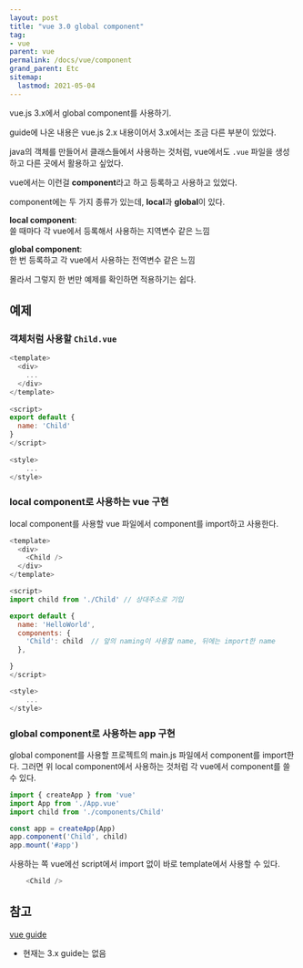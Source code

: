 ```yaml
---
layout: post
title: "vue 3.0 global component"
tag:
- vue
parent: vue
permalink: /docs/vue/component
grand_parent: Etc
sitemap:
  lastmod: 2021-05-04
---
```


vue.js 3.x에서 global component를 사용하기.  

guide에 나온 내용은 vue.js 2.x 내용이어서 3.x에서는 조금 다른 부분이 있었다.  

java의 객체를 만들어서 클래스들에서 사용하는 것처럼, vue에서도 `.vue` 파일을 생성하고 다른 곳에서 활용하고 싶었다.  

vue에서는 이런걸 **component**라고 하고 등록하고 사용하고 있었다.

component에는 두 가지 종류가 있는데, **local**과 **global**이 있다.  

**local component**:  
쓸 때마다 각 vue에서 등록해서 사용하는 지역변수 같은 느낌

**global component**:  
한 번 등록하고 각 vue에서 사용하는 전역변수 같은 느낌

몰라서 그렇지 한 번만 예제를 확인하면 적용하기는 쉽다.

## 예제

### 객체처럼 사용할 `Child.vue`

```javascript
<template>
  <div>
    ...
  </div>
</template>
 
<script>
export default {
  name: 'Child'
}
</script>
 
<style>
    ...
</style>
```

### local component로 사용하는 vue 구현

local component를 사용할 vue 파일에서 component를 import하고 사용한다.

```javascript
<template>
  <div>
    <Child />
  </div>
</template>

<script>
import child from './Child' // 상대주소로 기입

export default {
  name: 'HelloWorld',
  components: {
    'Child': child  // 앞의 naming이 사용할 name, 뒤에는 import한 name
  },

}
</script>

<style>
    ...
</style>
```

### global component로 사용하는 app 구현

global component를 사용할 프로젝트의 main.js 파일에서 component를 import한다.
그러면 위 local component에서 사용하는 것처럼 각 vue에서 component를 쓸 수 있다.  

```javascript
import { createApp } from 'vue'
import App from './App.vue'
import child from './components/Child'

const app = createApp(App)
app.component('Child', child)
app.mount('#app')
```

사용하는 쪽 vue에선 script에서 import 없이 바로 template에서 사용할 수 있다.

```javascript
    <Child />
```

## 참고

[vue guide](https://kr.vuejs.org/v2/guide/components.html#%EC%A7%80%EC%97%AD-%EB%93%B1%EB%A1%9D)
- 현재는 3.x guide는 없음